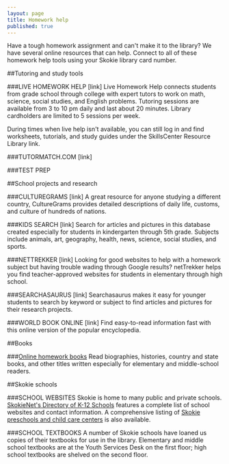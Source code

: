 ```yaml
---
layout: page
title: Homework help
published: true
---
```


Have a tough homework assignment and can't make it to the library? We have several online resources that can help. Connect to all of these homework help tools using your Skokie library card number.

##Tutoring and study tools

###LIVE HOMEWORK HELP [link]
Live Homework Help connects students from grade school through college with expert tutors to work on math, science, social studies, and English problems. Tutoring sessions are available from 3 to 10 pm daily and last about 20 minutes. Library cardholders are limited to 5 sessions per week. 

During times when live help isn't available, you can still log in and find worksheets, tutorials, and study guides under the SkillsCenter Resource Library link.

###TUTORMATCH.COM [link]

###TEST PREP

##School projects and research

###CULTUREGRAMS [link]
A great resource for anyone studying a different country, CultureGrams provides detailed descriptions of daily life, customs, and culture of hundreds of nations.

###KIDS SEARCH [link]
Search for articles and pictures in this database created especially for students in kindergarten through 5th grade. Subjects include animals, art, geography, health, news, science, social studies, and sports.

###NETTREKKER [link]
Looking for good websites to help with a homework subject but having trouble wading through Google results? netTrekker helps you find teacher-approved websites for students in elementary through high school.

###SEARCHASAURUS [link]
Searchasaurus makes it easy for younger students to search by keyword or subject to find articles and pictures for their research projects.

###WORLD BOOK ONLINE [link]
Find easy-to-read information fast with this online version of the popular encyclopedia.

##Books

###[Online homework books](http://encore.skokielibrary.info/iii/encore/search/C__S%28%28Marshall%20Cavendish%20ebooks%29%20%7C%20%28abdo%20digital%29%20%7C%20%28Marshall%20Cavendish%20ebooks%29%20%7C%20%28my%20capstone%20library%29%29%20f%3Ae__Orightresult__U?lang=eng&suite=beta)
Read biographies, histories, country and state books, and other titles written especially for elementary and middle-school readers.

##Skokie schools

###SCHOOL WEBSITES
Skokie is home to many public and private schools. [SkokieNet's Directory of K-12 Schools](#) features a complete list of school websites and contact information. A comprehensive listing of  [Skokie preschools and child care centers](#) is also available.

###SCHOOL TEXTBOOKS
A number of Skokie schools have loaned us copies of their textbooks for use in the library. Elementary and middle school textbooks are at the Youth Services Desk on the first floor; high school textbooks are shelved on the second floor.